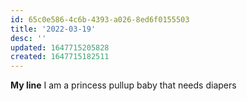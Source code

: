 ```yaml
---
id: 65c0e586-4c6b-4393-a026-8ed6f0155503
title: '2022-03-19'
desc: ''
updated: 1647715205828
created: 1647715182511
---
```


**My line**
I am a princess pullup baby that needs diapers


